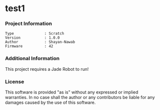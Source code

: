 test1
================



### Project Information
```
Type              : Scratch
Version           : 1.0.0
Author            : Shayan-Nawab
Firmware          : 42
```

### Additional Information
This project requires a Jade Robot to run!

### License
This software is provided "as is" without any expressed or implied warranties.  In no case shall the author or any contributors be liable for any damages caused by the use of this software.

